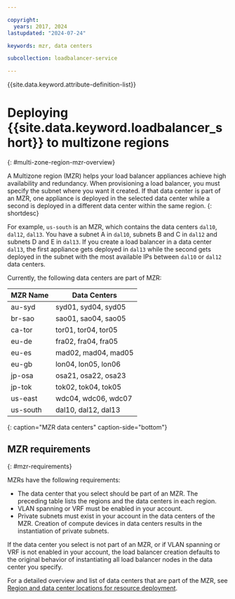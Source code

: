 ```yaml
---

copyright:
  years: 2017, 2024
lastupdated: "2024-07-24"

keywords: mzr, data centers

subcollection: loadbalancer-service

---
```


{{site.data.keyword.attribute-definition-list}}

# Deploying {{site.data.keyword.loadbalancer_short}} to multizone regions
{: #multi-zone-region-mzr-overview}

A Multizone region (MZR) helps your load balancer appliances achieve high availability and redundancy. When provisioning a load balancer, you must specify the subnet where you want it created. If that data center is part of an MZR, one appliance is deployed in the selected data center while a second is deployed in a different data center within the same region.
{: shortdesc}

For example, `us-south` is an MZR, which contains the data centers `dal10`, `dal12`, `dal13`. You have a subnet A in `dal10`, subnets B and C in `dal12` and subnets D and E in `dal13`. If you create a load balancer in a data center `dal13`, the first appliance gets deployed in `dal13` while the second gets deployed in the subnet with the most available IPs between `dal10` or `dal12` data centers.

Currently, the following data centers are part of MZR:

| MZR Name | Data Centers |
| ---------|--------------|
| au-syd | syd01, syd04, syd05 |
| br-sao | sao01, sao04, sao05 |
| ca-tor | tor01, tor04, tor05 |
| eu-de | fra02, fra04, fra05 |
| eu-es | mad02, mad04, mad05 |
| eu-gb | lon04, lon05, lon06 |
| jp-osa | osa21, osa22, osa23 |
| jp-tok | tok02, tok04, tok05 |
| us-east | wdc04, wdc06, wdc07 |
| us-south | dal10, dal12, dal13 |
{: caption="MZR data centers" caption-side="bottom"}

## MZR requirements
{: #mzr-requirements}

MZRs have the following requirements:
* The data center that you select should be part of an MZR. The preceding table lists the regions and the data centers in each region.
* VLAN spanning or VRF must be enabled in your account.
* Private subnets must exist in your account in the data centers of the MZR. Creation of compute devices in data centers results in the instantiation of private subnets.

If the data center you select is not part of an MZR, or if VLAN spanning or VRF is not enabled in your account, the load balancer creation defaults to the original behavior of instantiating all load balancer nodes in the data center you specify.

For a detailed overview and list of data centers that are part of the MZR, see [Region and data center locations for resource deployment](/docs/overview?topic=overview-locations).
